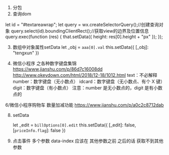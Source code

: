 1. 分包
2. 查询dom

let id = "#textareawrap";
        let query = wx.createSelectorQuery();//创建查询对象
        query.select(id).boundingClientRect();//获取view的边界及位置信息
        query.exec(function (res) {
          that.setData({
            height: res[0].height + "px"
          });
        });

3. 数组中对象属性setData
let _obj = `aaa[0].val`
this.setData({
  [_obj]: "tengxun"
})

5. 微信小程序 之各种数字键盘集锦\
https://www.jianshu.com/p/86d7c16008dd
http://www.okeydown.com/html/2018/12-18/1012.html
text：不必解释
number：数字键盘（无小数点）
idcard：数字键盘（无小数点、有个 X 键）
digit：数字键盘（有小数点）
注意：number 是无小数点的，digit 是有小数点的


6/微信小程序购物车 数量加减功能
https://www.jianshu.com/p/a0c2c8712dab


8. setData

    let _edit = `billOptions[0].edit`
    this.setData({
      [_edit]: false,
      [`priceInfo.flag`]: false
    })



9. <view bind:tap="selectOpts" data-index="{{index}}" data-indexs="{{index}}"></view>
点击事件 多个参数 data-index 应该在 其他参数之前 之后的话 获取不到其他参数